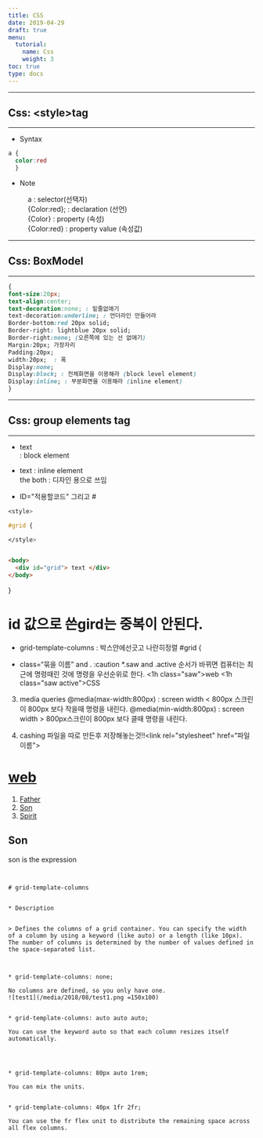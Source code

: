 ```yaml
---
title: CSS
date: 2019-04-29
draft: true
menu:
  tutorial:
    name: Css
    weight: 3
toc: true
type: docs
---
```


---
##  Css: **&lt;style&gt;tag**
---

* Syntax

```css
a {
  color:red
  }
```

* Note

<dd>a :  selector(선택자)</dd>
<dd>{Color:red}; : declaration (선언)</dd>
<dd>{Color} :  property (속성)</dd>
<dd>{Color:red} : property value (속성값)</dd>


---
##  Css: **BoxModel**
---

```css
{
font-size:20px;
text-align:center;
text-decoration:none; : 밑줄없애기
text-decoration:underline; : 언더라인 만들어라
Border-bottom:red 20px solid;
Border-right: lightblue 20px solid;
Border-right:none; (오른쪽에 있는 선 없애기)
Margin:20px; 가장자리
Padding:20px;
width:20px;  : 폭
Display:none; 
Display:block; : 전체화면을 이용해라 (block level element)
Display:inline; : 부분화면을 이용해라 (inline element)
}

```

---
##  Css: **group elements tag**
---


* <div>text</div>  : block element

* <span>text</span> :  inline element  
       the both : 디자인 용으로 쓰임 

* ID="적용할코드"  그리고 #  

```css
<style>

#grid {

</style> 
```

```html

<body>
  <div id="grid"> text </div>
</body>

```
}
# id 값으로 쓴gird는 중복이 안된다.
* grid-template-columns : 박스안에선긋고 나란히정렬
#grid {
    
* class=“묶을 이름” and . :caution *.saw and .active 순서가 바뀌면 컴퓨터는 최근에 명령때린 것에 명령을 우선순위로 한다.
<1h class="saw">web</h1>
<1h class="saw active">CSS</h1>

<style>

.saw {
    Color:red;
}
.active {
    Color:bule;
}

</style>

        
3.  media queries 
@media(max-width:800px) : 
screen width < 800px 스크린이 800px 보다 작을때 명령을 내린다.
@media(min-width:800px)  : screen width  > 800px스크린이 800px 보다 클때 명령을 내린다.
<style>
    @media(max-width:800px) {
        #grid {
            Display:block;
}

</style>

4. cashing 파일을 따로 만든후 저장해놓는것!!<link rel="stylesheet" href=“파일이름">
    

<!doctype html>
<html>
<title>web1 - Son</title>
<meta charset="ut-8">
<link rel="stylesheet" href="style.css">

<body>
  <h1><a href="index.html">web</a></h1>
<div id="grid">
  <ol>
  <li><a href="1.html">Father</a></li>
  <li><a href="2.html">Son</a></li>
  <li><a href="3.html">Spirit</a></li>
</ol>
<div id="article">
<h2>Son</h2>
<p>son is the expression
</p>
</div>
</div>
</body>
</html>

```


# grid-template-columns


* Description


> Defines the columns of a grid container. You can specify the width of a column by using a keyword (like auto) or a length (like 10px). The number of columns is determined by the number of values defined in the space-separated list.



* grid-template-columns: none;

No columns are defined, so you only have one.
![test1](/media/2018/08/test1.png =150x100)


* grid-template-columns: auto auto auto;

You can use the keyword auto so that each column resizes itself automatically.




* grid-template-columns: 80px auto 1rem;

You can mix the units.


* grid-template-columns: 40px 1fr 2fr;

You can use the fr flex unit to distribute the remaining space across all flex columns.
